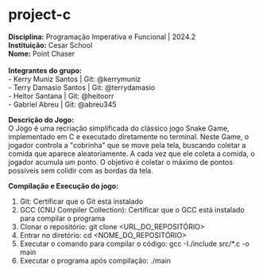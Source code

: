 # project-c

 **Disciplina:** Programação Imperativa e Funcional | 2024.2 </br>
 **Instituição:** Cesar School</br>
 **Nome:** Point Chaser</br></br>
 **Integrantes do grupo:**</br>
    - Kerry Muniz Santos | Git: @kerrymuniz </br>
    - Terry Damasio Santos | Git: @terrydamasio </br>
    - Heitor Santana | Git: @heitoorr </br>
    - Gabriel Abreu | Git: @abreu345 </br>

**Descrição do Jogo:** </br>
O Jogo é uma recriação simplificada do clássico jogo Snake Game, implementado em C e executado diretamente no terminal. Neste Game, o jogador controla a "cobrinha" que se move pela tela, buscando coletar a comida que aparece aleatoriamente. A cada vez que ele coleta a 
comida, o jogador acumula um ponto. O objetivo é coletar o máximo de pontos possíveis sem colidir com as bordas da tela.

 **Compilação e Execução do jogo:** </br>
   1. Git: Certificar que o Git está instalado
   2. GCC (CNU Compiler Collection): Certificar que o GCC está instalado para compilar o programa
   3. Clonar o repositório: git clone <URL_DO_REPOSITÓRIO>
   4. Entrar no diretório: cd <NOME_DO_REPOSITÓRIO>
   5. Executar o comando para compilar o código: gcc -I./include src/*.c -o main
   6. Executar o programa após compilação: ./main
